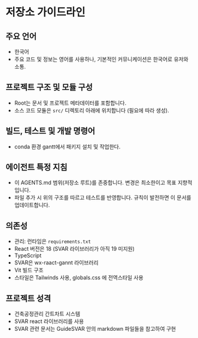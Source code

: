 # 저장소 가이드라인

## 주요 언어
- 한국어
- 주요 코드 및 정보는 영어를 사용하나, 기본적인 커뮤니케이션은 한국어로 유저와 소통.

## 프로젝트 구조 및 모듈 구성
- Root는 문서 및 프로젝트 메타데이터를 포함합니다.
- 소스 코드 모듈은 `src/` 디렉토리 아래에 위치합니다 (필요에 따라 생성).

## 빌드, 테스트 및 개발 명령어
- conda 환경 gantt에서 패키지 설치 및 작업한다.

## 에이전트 특정 지침
- 이 AGENTS.md 범위(저장소 루트)를 존중합니다. 변경은 최소한이고 목표 지향적입니다.
- 파일 추가 시 위의 구조를 따르고 테스트를 반영합니다. 규칙이 발전하면 이 문서를 업데이트합니다.

## 의존성
- 관리: 런타임은 `requirements.txt`
- React 버전은 18 (SVAR 라이브러리가 아직 19 미지원)
- TypeScript 
- SVAR은 wx-raact-gannt 라이브러리
- Vit 빌드 구조
- 스타일은 Tailwinds 사용, globals.css 에 전역스타일 사용 

## 프로젝트 성격
- 건축공정관리 간트차트 시스템
- SVAR react 라이브러리를 사용
- SVAR 관련 문서는 GuideSVAR 안의 markdown 파일들을 참고하여 구현


